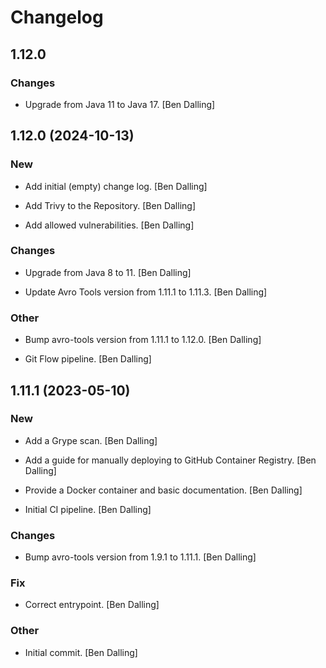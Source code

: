 # Changelog


## 1.12.0

### Changes

* Upgrade from Java 11 to Java 17. [Ben Dalling]


## 1.12.0 (2024-10-13)

### New

* Add initial (empty) change log. [Ben Dalling]

* Add Trivy to the Repository. [Ben Dalling]

* Add allowed vulnerabilities. [Ben Dalling]

### Changes

* Upgrade from Java 8 to 11. [Ben Dalling]

* Update Avro Tools version from 1.11.1 to 1.11.3. [Ben Dalling]

### Other

* Bump avro-tools version from 1.11.1 to 1.12.0. [Ben Dalling]

* Git Flow pipeline. [Ben Dalling]


## 1.11.1 (2023-05-10)

### New

* Add a Grype scan. [Ben Dalling]

* Add a guide for manually deploying to GitHub Container Registry. [Ben Dalling]

* Provide a Docker container and basic documentation. [Ben Dalling]

* Initial CI pipeline. [Ben Dalling]

### Changes

* Bump avro-tools version from 1.9.1 to 1.11.1. [Ben Dalling]

### Fix

* Correct entrypoint. [Ben Dalling]

### Other

* Initial commit. [Ben Dalling]


